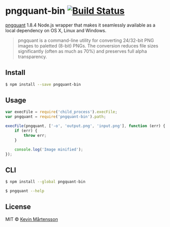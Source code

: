 # pngquant-bin [![Build Status](https://travis-ci.org/kevva/pngquant-bin.svg?branch=master)](https://travis-ci.org/kevva/pngquant-bin)

[pngquant](http://pngquant.org) 1.8.4 Node.js wrapper that makes it seamlessly available as a local dependency on OS X, Linux and Windows.

> pngquant is a command-line utility for converting 24/32-bit PNG images to paletted (8-bit) PNGs. The conversion reduces file sizes significantly (often as much as 70%) and preserves full alpha transparency.

## Install

```bash
$ npm install --save pngquant-bin
```

## Usage

```js
var execFile = require('child_process').execFile;
var pngquant = require('pngquant-bin').path;

execFile(pngquant, ['-o', 'output.png', 'input.png'], function (err) {
	if (err) {
		throw err;
	}

	console.log('Image minified');
});
```

## CLI

```bash
$ npm install --global pngquant-bin
```

```bash
$ pngquant --help
```

## License

MIT © [Kevin Mårtensson](http://kevinmartensson.com)
